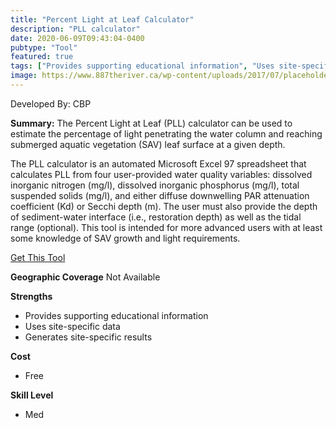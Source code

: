 ```yaml
---
title: "Percent Light at Leaf Calculator"
description: "PLL calculator"
date: 2020-06-09T09:43:04-0400
pubtype: "Tool"
featured: true
tags: ["Provides supporting educational information", "Uses site-specific data", "Generates site-specific results"]
image: https://www.887theriver.ca/wp-content/uploads/2017/07/placeholder.jpg
---
```

Developed By: CBP

**Summary:** The Percent Light at Leaf (PLL) calculator can be used to estimate the percentage of light penetrating the water column and reaching submerged aquatic vegetation (SAV) leaf surface at a given depth.   

The PLL calculator is an automated Microsoft Excel 97 spreadsheet that calculates PLL from four user-provided water quality variables: dissolved inorganic nitrogen (mg/l), dissolved inorganic phosphorus (mg/l), total suspended solids (mg/l), and either diffuse downwelling PAR attenuation coefficient (Kd) or Secchi depth (m). The user must also provide the depth of sediment-water interface (i.e., restoration depth) as well as the tidal range (optional). This tool is intended for more advanced users with at least some knowledge of SAV growth and light requirements. 



<a href="http://archive.chesapeakebay.net/cims/PLL_calcII.xls" target="_blank">Get This Tool</a>

__**Geographic Coverage**__
Not Available

__**Strengths**__
-  Provides supporting educational information
-  Uses site-specific data
-  Generates site-specific results

__**Cost**__
- Free

__**Skill Level**__
- Med
